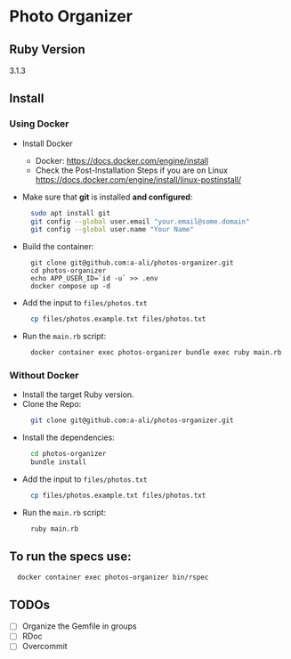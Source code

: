 # Photo Organizer

## Ruby Version
3.1.3

## Install

### Using Docker
  - Install Docker
    - Docker: https://docs.docker.com/engine/install
    - Check the Post-Installation Steps if you are on Linux https://docs.docker.com/engine/install/linux-postinstall/

  - Make sure that **git** is installed **and configured**:
    ```bash
      sudo apt install git
      git config --global user.email "your.email@some.domain"
      git config --global user.name "Your Name"
    ```

  - Build the container:
    ```
      git clone git@github.com:a-ali/photos-organizer.git
      cd photos-organizer
      echo APP_USER_ID=`id -u` >> .env
      docker compose up -d
    ```

  - Add the input to `files/photos.txt`
    ```bash
      cp files/photos.example.txt files/photos.txt
    ```

  - Run the `main.rb` script:
    ```bash
      docker container exec photos-organizer bundle exec ruby main.rb
    ```

### Without Docker
  - Install the target Ruby version.
  - Clone the Repo:
    ```bash
      git clone git@github.com:a-ali/photos-organizer.git
    ```
  - Install the dependencies:
    ```bash
      cd photos-organizer
      bundle install
    ```
  - Add the input to `files/photos.txt`
    ```bash
      cp files/photos.example.txt files/photos.txt
    ```
  - Run the `main.rb` script:
    ```bash
      ruby main.rb
    ```

## To run the specs use:
```bash
  docker container exec photos-organizer bin/rspec
```

## TODOs
  - [ ] Organize the Gemfile in groups
  - [ ] RDoc
  - [ ] Overcommit
